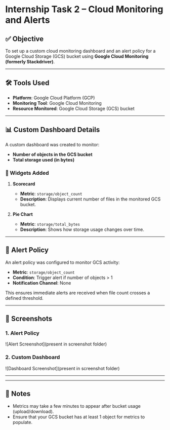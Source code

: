 # Internship Task 2 – Cloud Monitoring and Alerts

## ✅ Objective
To set up a custom cloud monitoring dashboard and an alert policy for a Google Cloud Storage (GCS) bucket using **Google Cloud Monitoring (formerly Stackdriver)**.

---

## 🛠️ Tools Used
- **Platform**: Google Cloud Platform (GCP)
- **Monitoring Tool**: Google Cloud Monitoring
- **Resource Monitored**: Google Cloud Storage (GCS) bucket

---

## 📊 Custom Dashboard Details

A custom dashboard was created to monitor:
- **Number of objects in the GCS bucket**
- **Total storage used (in bytes)**

### 🔧 Widgets Added
1. **Scorecard**
   - **Metric**: `storage/object_count`
   - **Description**: Displays current number of files in the monitored GCS bucket.
   
2. **Pie Chart**
   - **Metric**: `storage/total_bytes`
   - **Description**: Shows how storage usage changes over time.
---

## 🚨 Alert Policy

An alert policy was configured to monitor GCS activity:

- **Metric**: `storage/object_count`
- **Condition**: Trigger alert if number of objects > 1
- **Notification Channel**: None

This ensures immediate alerts are received when file count crosses a defined threshold.

---

## 📸 Screenshots

### 1. Alert Policy
![Alert Screenshot](present in screenshot folder)

### 2. Custom Dashboard
![Dashboard Screenshot](present in screenshot folder)

---


---

## 📝 Notes
- Metrics may take a few minutes to appear after bucket usage (upload/download).
- Ensure that your GCS bucket has at least 1 object for metrics to populate.
